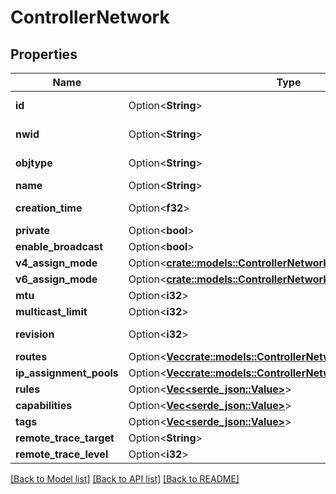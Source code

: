 # ControllerNetwork

## Properties

Name | Type | Description | Notes
------------ | ------------- | ------------- | -------------
**id** | Option<**String**> |  | [optional][readonly]
**nwid** | Option<**String**> |  | [optional][readonly]
**objtype** | Option<**String**> |  | [optional][readonly]
**name** | Option<**String**> |  | [optional]
**creation_time** | Option<**f32**> |  | [optional][readonly]
**private** | Option<**bool**> |  | [optional]
**enable_broadcast** | Option<**bool**> |  | [optional]
**v4_assign_mode** | Option<[**crate::models::ControllerNetworkV4AssignMode**](ControllerNetwork_v4AssignMode.md)> |  | [optional]
**v6_assign_mode** | Option<[**crate::models::ControllerNetworkV6AssignMode**](ControllerNetwork_v6AssignMode.md)> |  | [optional]
**mtu** | Option<**i32**> |  | [optional]
**multicast_limit** | Option<**i32**> |  | [optional]
**revision** | Option<**i32**> |  | [optional][readonly]
**routes** | Option<[**Vec<crate::models::ControllerNetworkRoutes>**](ControllerNetwork_routes.md)> |  | [optional]
**ip_assignment_pools** | Option<[**Vec<crate::models::ControllerNetworkIpAssignmentPools>**](ControllerNetwork_ipAssignmentPools.md)> |  | [optional]
**rules** | Option<[**Vec<serde_json::Value>**](serde_json::Value.md)> |  | [optional]
**capabilities** | Option<[**Vec<serde_json::Value>**](serde_json::Value.md)> |  | [optional]
**tags** | Option<[**Vec<serde_json::Value>**](serde_json::Value.md)> |  | [optional]
**remote_trace_target** | Option<**String**> |  | [optional]
**remote_trace_level** | Option<**i32**> |  | [optional]

[[Back to Model list]](../README.md#documentation-for-models) [[Back to API list]](../README.md#documentation-for-api-endpoints) [[Back to README]](../README.md)


